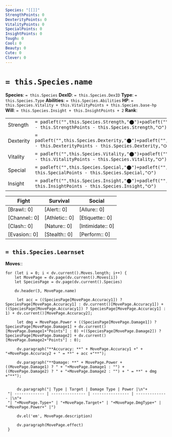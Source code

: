 ```yaml
---
Species: "[[]]"
StrengthPoints: 0
DexterityPoints: 0
VitalityPoints: 0
SpecialPoints: 0
InsightPoints: 0
Tough: 0
Cool: 0
Beauty: 0
Cute: 0
Clever: 0
---
```


# `= this.Species.name`

**Species**: `= this.Species`
**DexID**: `= this.Species.DexID`
**Type**: `= this.Species.Type`
**Abilities**: `= this.Species.Abilities`
**HP**: `= this.Species.Vitality + this.VitalityPoints + this.Species.base-hp`
**Will**: `= this.Species.Insight + this.InsightPoints + 2`
**Rank**: 



|           |                                                                                                                                                                            |                                                                               |        |                                                     |                     |
| --------- | -------------------------------------------------------------------------------------------------------------------------------------------------------------------------- | ----------------------------------------------------------------------------- | ------ | --------------------------------------------------- | ------------------- |
| Strength  | `= padleft("",this.Species.Strength,"⬤")+padleft("",this.StrengthPoints,"⦿")+padright("",this.Species.MaxStrength - this.StrengthPoints - this.Species.Strength,"⭘")`      | `= this.Species.Strength+this.StrengthPoints`/`= this.Species.MaxStrength`    | Tough  | `= padright(padright("⬤",this.Tough+1,"⦿"),5,"⭘")`  | `= this.Tough+1`/5  |
| Dexterity | `= padleft("",this.Species.Dexterity,"⬤")+padleft("",this.DexterityPoints,"⦿")+padright("",this.Species.MaxDexterity - this.DexterityPoints - this.Species.Dexterity,"⭘")` | `= this.Species.Dexterity+this.DexterityPoints`/`= this.Species.MaxDexterity` | Cool   | `=padright(padright("⬤",this.Cool+1,"⦿"),5,"⭘")`    | `= this.Cool+1`/5   |
| Vitality  | `= padleft("",this.Species.Vitality,"⬤")+padleft("",this.VitalityPoints,"⦿")+padright("",this.Species.MaxVitality - this.VitalityPoints - this.Species.Vitality,"⭘")`      | `= this.Species.Vitality+this.VitalityPoints`/`= this.Species.MaxVitality`    | Beauty | `= padright(padright("⬤",this.Beauty+1,"⦿"),5,"⭘")` | `= this.Beauty+1`/5 |
| Special   | `= padleft("",this.Species.Special,"⬤")+padleft("",this.SpecialPoints,"⦿")+padright("",this.Species.MaxSpecial - this.SpecialPoints - this.Species.Special,"⭘")`           | `= this.Species.Special+this.SpecialPoints`/`= this.Species.MaxSpecial`       | Cute   | `=padright( padright("⬤",this.Cute+1,"⦿"),5,"⭘")`   | `= this.Cute+1`/5   |
| Insight   | `= padleft("",this.Species.Insight,"⬤")+padleft("",this.InsightPoints,"⦿")+padright("",this.Species.MaxInsight - this.InsightPoints - this.Species.Insight,"⭘")`           | `= this.Species.Insight+this.InsightPoints`/`= this.Species.MaxInsight`       | Clever | `= padright(padright("⬤",this.Clever+1,"⦿"),5,"⭘")` | `= this.Clever+1`/5 |


| Fight         | Survival       | Social           |
| ------------- | -------------- | ---------------- |
| [Brawl:: 0]   | [Alert:: 0]    | [Allure:: 0]     |
| [Channel:: 0] | [Athletic:: 0] | [Etiquette:: 0]  |
| [Clash:: 0]   | [Nature:: 0]   | [Intimidate:: 0] |
| [Evasion:: 0] | [Stealth:: 0]  | [Perform:: 0]    |

## `= this.Species.Learnset`

**Moves**:: 

```dataviewjs
for (let i = 0; i < dv.current().Moves.length; i++) { 
    let MovePage = dv.page(dv.current().Moves[i]) 
    let SpeciesPage = dv.page(dv.current().Species)
    
    dv.header(3, MovePage.name)
 
     let acc = ((SpeciesPage[MovePage.Accuracy1]) ? SpeciesPage[MovePage.Accuracy1] : dv.current()[MovePage.Accuracy1]) + ((SpeciesPage[MovePage.Accuracy1]) ? SpeciesPage[MovePage.Accuracy1] : 1) + dv.current()[MovePage.Accuracy2]; 
     
     let dmg = MovePage.Power + ((SpeciesPage[MovePage.Damage1]) ? SpeciesPage[MovePage.Damage1] + dv.current()[MovePage.Damage1+"Points"] : 0) +((SpeciesPage[MovePage.Damage2]) ? SpeciesPage[MovePage.Damage2] + dv.current()[MovePage.Damage2+"Points"] : 0);
     
     dv.paragraph("**Accuracy: **" + MovePage.Accuracy1 +" + "+MovePage.Accuracy2 + " = **" + acc +"**");
     
     dv.paragraph("**Damage: **" + MovePage.Power + ((MovePage.Damage1) ? " + "+MovePage.Damage1 : "") + ((MovePage.Damage2) ? " + "+MovePage.Damage2 : "") + " = **" + dmg +"**");
     
 
     dv.paragraph("| Type | Target | Damage Type | Power |\n"+
 "| ------------- | --------------- | ---------------- | -------------- |\n"+
 "| "+MovePage.Type+" | "+MovePage.Target+" | "+MovePage.DmgType+" | "+MovePage.Power+" |")
 
     dv.el('em', MovePage.description)
     
     dv.paragraph(MovePage.effect)
 }
```